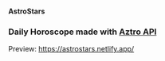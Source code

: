 #### AstroStars
### Daily Horoscope made with [Aztro API](https://aztro.readthedocs.io/en/latest/)

Preview: https://astrostars.netlify.app/
